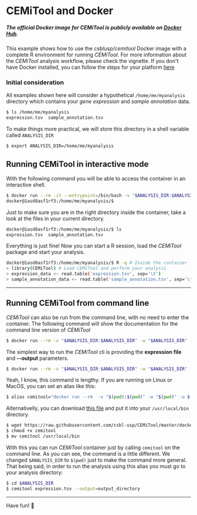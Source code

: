 # CEMiTool and Docker

##### The official Docker image for CEMiTool is publicly available on [Docker Hub](https://hub.docker.com/r/csblusp/cemitool/).
This example shows how to use the _csblusp/cemitool_ Docker image with a complete R environment for running *CEMiTool*.
For more information about the *CEMiTool* analysis workflow, please check the vignette. If you don't have Docker installed, you can follow the steps for your platform [here](https://docs.docker.com/engine/installation/)

### Initial consideration
All examples shown here will consider a hypothetical `/home/me/myanalysis` directory which contains your _gene
expression_ and _sample annotation_ data. 
```bash
$ ls /home/me/myanalysis
expression.tsv  sample_annotation.tsv
```
To make things more practical, we will store this directory in a shell variable called `ANALYSIS_DIR`
```bash
$ export ANALYSIS_DIR=/home/me/myanalysis
```

## Running CEMiTool in interactive mode
With the following command you will be able to access the container in an interactive shell.
```bash
$ docker run --rm -it --entrypoint=/bin/bash -v "$ANALYSIS_DIR:$ANALYSIS_DIR" -w $ANALYSIS_DIR -u $(id -u) csblusp/cemitool
docker@1asd8asf1rf3:/home/me/myanalysis/$ 
```
Just to make sure you are in the right directory inside the container, take a look at the files in your current directory.

```bash
docker@1asd8asf1rf3:/home/me/myanalysis/$ ls
expression.tsv  sample_annotation.tsv
```
Everything is just fine! Now you can start a R session, load the *CEMiTool* package and start your analysis.
```bash
docker@1asd8asf1rf3:/home/me/myanalysis/$ R -q # Inside the container
> library(CEMiTool) # Load CEMiTool and perform your analysis
> expression_data <- read.table('expression.tsv', sep='\t')
> sample_annotation_data <- read.table('sample_annotation.tsv', sep='\t')
```
---
## Running CEMiTool from command line
*CEMiTool* can also be run from the command line, with no need to enter the container. The following command will show the documentation for the command line version of *CEMiTool*
```bash
$ docker run --rm -v "$ANALYSIS_DIR:$ANALYSIS_DIR" -w "$ANALYSIS_DIR" -u $(id -u) csblusp/cemitool --help
```
The simplest way to run the *CEMiTool* cli is providing the **expression file** and **--output** parameters.
```bash
$ docker run --rm -v "$ANALYSIS_DIR:$ANALYSIS_DIR" -w "$ANALYSIS_DIR" -u $(id -u) csblusp/cemitool expression.tsv --output=output_directory
```
Yeah, I know, this command is lengthy. If you are running on Linux or MacOS, you can set an alias like this:
```bash
$ alias cemitool="docker run --rm  -v "$(pwd):$(pwd)" -w "$(pwd)" -u $(id -u) csblusp/cemitool"
```
Alternativelly, you can download [this file](cemitool) and put it into your `/usr/local/bin` directory.
```bash
$ wget https://raw.githubusercontent.com/csbl-usp/CEMiTool/master/docker/cemitool
$ chmod +x cemitool
$ mv cemitool /usr/local/bin
```
With this you can run *CEMiTool* container just by calling `cemitool` on the command line. As you can see, the command is a little different. We changed `$ANALYSIS_DIR` to `$(pwd)` just to make the command more general. That being said, in order to run the analysis using this alias you must go to your analysis directory:
```bash
$ cd $ANALYSIS_DIR
$ cemitool expression.tsv --output=output_directory
```
---
Have fun! :whale:
